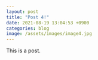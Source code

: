 ```yaml
---
layout: post
title: "Post 4!"
date: 2021-08-19 13:04:53 +0900
categories: blog
image: /assets/images/image4.jpg
---
```

This is a post.